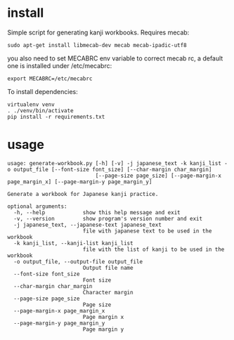 # install

Simple script for generating kanji workbooks. Requires mecab:

```
sudo apt-get install libmecab-dev mecab mecab-ipadic-utf8
```

you also need to set MECABRC env variable to correct mecab rc,
a default one is installed under /etc/mecabrc:

```
export MECABRC=/etc/mecabrc
```

To install dependencies:

```
virtualenv venv
. ./venv/bin/activate
pip install -r requirements.txt
```

# usage

```
usage: generate-workbook.py [-h] [-v] -j japanese_text -k kanji_list -o output_file [--font-size font_size] [--char-margin char_margin]
                            [--page-size page_size] [--page-margin-x page_margin_x] [--page-margin-y page_margin_y]

Generate a workbook for Japanese kanji practice.

optional arguments:
  -h, --help            show this help message and exit
  -v, --version         show program's version number and exit
  -j japanese_text, --japanese-text japanese_text
                        file with japanese text to be used in the workbook
  -k kanji_list, --kanji-list kanji_list
                        file with the list of kanji to be used in the workbook
  -o output_file, --output-file output_file
                        Output file name
  --font-size font_size
                        Font size
  --char-margin char_margin
                        Character margin
  --page-size page_size
                        Page size
  --page-margin-x page_margin_x
                        Page margin x
  --page-margin-y page_margin_y
                        Page margin y
```
